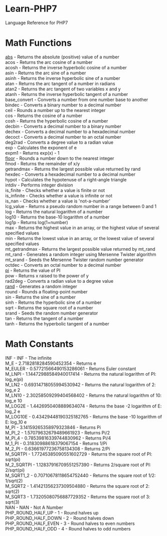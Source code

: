 # Learn-PHP7
Language Reference for PHP7

# Math Functions

[abs](abs.php) - Returns the absolute (positive) value of a number<br/>
acos - Returns the arc cosine of a number<br/>
acosh - Returns the inverse hyperbolic cosine of a number<br/>
asin - Returns the arc sine of a number<br/>
asinh - Returns the inverse hyperbolic sine of a number<br/>
atan - Returns the arc tangent of a number in radians<br/>
atan2 - Returns the arc tangent of two variables x and y<br/>
atanh - Returns the inverse hyperbolic tangent of a number<br/>
base_convert - Converts a number from one number base to another<br/>
bindec - Converts a binary number to a decimal number<br/>
ceil - Rounds a number up to the nearest integer<br/>
cos - Returns the cosine of a number<br/>
cosh - Returns the hyperbolic cosine of a number<br/>
decbin - Converts a decimal number to a binary number<br/>
dechex - Converts a decimal number to a hexadecimal number<br/>
decoct - Converts a decimal number to an octal number<br/>
deg2rad - Converts a degree value to a radian value<br/>
exp - Calculates the exponent of e<br/>
expm1 - Returns exp(x) - 1<br/>
[floor](floor.php) - Rounds a number down to the nearest integer<br/>
fmod - Returns the remainder of x/y<br/>
getrandmax - Returns the largest possible value returned by rand<br/>
hexdec - Converts a hexadecimal number to a decimal number<br/>
hypot - Calculates the hypotenuse of a right-angle triangle<br/>
intdiv - Performs integer division<br/>
is_finite - Checks whether a value is finite or not<br/>
is_infinite - Checks whether a value is infinite or not<br/>
is_nan - Checks whether a value is 'not-a-number'<br/>
lcg_value - Returns a pseudo random number in a range between 0 and 1<br/>
log - Returns the natural logarithm of a number<br/>
log10 - Returns the base-10 logarithm of a number<br/>
log1p - Returns log(1+number)<br/>
max - Returns the highest value in an array, or the highest value of several specified values<br/>
min - Returns the lowest value in an array, or the lowest value of several specified values<br/>
mt_getrandmax - Returns the largest possible value returned by mt_rand<br/>
mt_rand - Generates a random integer using Mersenne Twister algorithm<br/>
mt_srand - Seeds the Mersenne Twister random number generator<br/>
octdec - Converts an octal number to a decimal number<br/>
[pi](pi.php) - Returns the value of PI<br/>
pow - Returns x raised to the power of y<br/>
rad2deg - Converts a radian value to a degree value<br/>
[rand](rand.php) - Generates a random integer<br/>
round - Rounds a floating-point number<br/>
sin - Returns the sine of a number<br/>
sinh - Returns the hyperbolic sine of a number<br/>
sqrt - Returns the square root of a number<br/>
srand - Seeds the random number generator<br/>
tan - Returns the tangent of a number<br/>
tanh - Returns the hyperbolic tangent of a number<br/>


# Math Constants

INF - INF - The infinite<br/>
M_E - 2.7182818284590452354 - Returns e<br/>
M_EULER - 0.57721566490153286061 - Returns Euler constant<br/>
M_LNPI - 1.14472988584940017414 - Returns the natural logarithm of PI: log_e(pi)<br/>
M_LN2 - 0.69314718055994530942 - Returns the natural logarithm of 2: log_e 2<br/>
M_LN10 - 2.30258509299404568402 - Returns the natural logarithm of 10: log_e 10<br/>
M_LOG2E - 1.4426950408889634074 - Returns the base -2 logarithm of E: log_2 e<br/>
M_LOG10E - 0.43429448190325182765 - Returns the base -10 logarithm of E: log_10 e<br/>
M_PI - 3.14159265358979323846 - Returns Pi<br/>
M_PI_2 - 1.57079632679489661923 - Returns Pi/2<br/>
M_PI_4 - 0.78539816339744830962 - Returns Pi/4<br/>
M_1_PI - 0.31830988618379067154 - Returns 1/Pi<br/>
M_2_PI - 0.63661977236758134308 - Returns 2/Pi<br/>
M_SQRTPI - 1.77245385090551602729 - Returns the square root of PI: sqrt(pi)<br/>
M_2_SQRTPI - 1.12837916709551257390 - Returns 2/square root of PI: 2/sqrt(pi)<br/>
M_SQRT1_2 - 0.70710678118654752440 - Returns the square root of 1/2: 1/sqrt(2)<br/>
M_SQRT2 - 1.41421356237309504880 - Returns the square root of 2: sqrt(2)<br/>
M_SQRT3 - 1.73205080756887729352 - Returns the square root of 3: sqrt(3)<br/>
NAN - NAN - Not A Number<br/>
PHP_ROUND_HALF_UP - 1 - Round halves up<br/>
PHP_ROUND_HALF_DOWN - 2 - Round halves down<br/>
PHP_ROUND_HALF_EVEN - 3 - Round halves to even numbers<br/>
PHP_ROUND_HALF_ODD - 4 - Round halves to odd numbers<br/>
